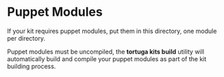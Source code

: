 # Puppet Modules

If your kit requires puppet modules, put them in this directory, one module per directory.

Puppet modules must be uncompiled, the **tortuga kits build** utility will automatically build and compile your puppet modules as part of the kit building process.
